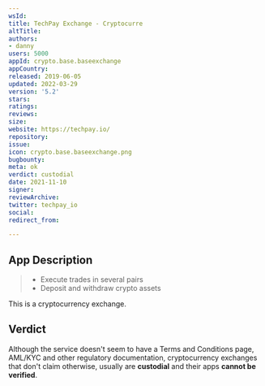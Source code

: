 ```yaml
---
wsId: 
title: TechPay Exchange - Cryptocurre
altTitle: 
authors:
- danny
users: 5000
appId: crypto.base.baseexchange
appCountry: 
released: 2019-06-05
updated: 2022-03-29
version: '5.2'
stars: 
ratings: 
reviews: 
size: 
website: https://techpay.io/
repository: 
issue: 
icon: crypto.base.baseexchange.png
bugbounty: 
meta: ok
verdict: custodial
date: 2021-11-10
signer: 
reviewArchive: 
twitter: techpay_io
social: 
redirect_from: 

---
```


## App Description

> - Execute trades in several pairs
> - Deposit and withdraw crypto assets

This is a cryptocurrency exchange.

## Verdict

Although the service doesn't seem to have a Terms and Conditions page, AML/KYC and other regulatory documentation, cryptocurrency exchanges that don't claim otherwise, usually are **custodial** and their apps **cannot be verified**.
